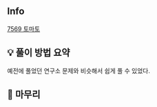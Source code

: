## Info
[7569 토마토](https://www.acmicpc.net/problem/7569)

## 💡 풀이 방법 요약
예전에 풀었던 연구소 문제와 비슷해서 쉽게 풀 수 있었다.  

## 🙂 마무리

